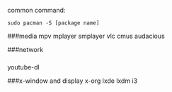 common command:

```sudo pacman -S [package name]```

###media
mpv mplayer smplayer vlc cmus audacious

###network

###
youtube-dl

###x-window and display
x-org
lxde lxdm i3
